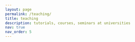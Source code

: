 ```yaml
---
layout: page
permalink: /teaching/
title: teaching
description: tutorials, courses, seminars at universities
nav: true
nav_order: 5
---
```



